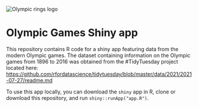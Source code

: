 ![Olympic rings logo](https://e7.pngegg.com/pngimages/1020/402/png-clipart-2024-summer-olympics-brand-circle-area-olympic-rings-olympics-logo-text-sport-thumbnail.png)
# Olympic Games Shiny app
This repository contains R code for a shiny app featuring data from the modern Olympic games. The dataset containing information on the Olympic games from 1896 to 2016 was obtained from the #TidyTuesday project located here: https://github.com/rfordatascience/tidytuesday/blob/master/data/2021/2021-07-27/readme.md

To use this app locally, you can download the `shiny` app in R, clone or download this repository, and run `shiny::runApp("app.R")`.

